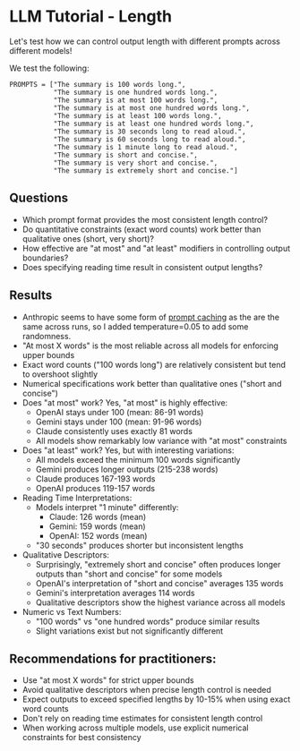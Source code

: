 # LLM Tutorial - Length

Let's test how we can control output length with different prompts across different models!

We test the following:

```
PROMPTS = ["The summary is 100 words long.",
           "The summary is one hundred words long.",
           "The summary is at most 100 words long.",
           "The summary is at most one hundred words long.",
           "The summary is at least 100 words long.",
           "The summary is at least one hundred words long.",
           "The summary is 30 seconds long to read aloud.",
           "The summary is 60 seconds long to read aloud.",
           "The summary is 1 minute long to read aloud.",
           "The summary is short and concise.",
           "The summary is very short and concise.",
           "The summary is extremely short and concise."]
```

## Questions

- Which prompt format provides the most consistent length control?
- Do quantitative constraints (exact word counts) work better than qualitative ones (short, very short)?
- How effective are "at most" and "at least" modifiers in controlling output boundaries?
- Does specifying reading time result in consistent output lengths?

## Results

- Anthropic seems to have some form of [prompt caching](https://www.anthropic.com/news/prompt-caching) as the
  are the same across runs, so I added temperature=0.05 to add some randomness.
- "At most X words" is the most reliable across all models for enforcing upper bounds
- Exact word counts ("100 words long") are relatively consistent but tend to overshoot slightly
- Numerical specifications work better than qualitative ones ("short and concise")
- Does "at most" work? Yes, "at most" is highly effective:
  - OpenAI stays under 100 (mean: 86-91 words)
  - Gemini stays under 100 (mean: 91-96 words)
  - Claude consistently uses exactly 81 words
  - All models show remarkably low variance with "at most" constraints
- Does "at least" work? Yes, but with interesting variations:
  - All models exceed the minimum 100 words significantly
  - Gemini produces longer outputs (215-238 words)
  - Claude produces 167-193 words
  - OpenAI produces 119-157 words
- Reading Time Interpretations:
  - Models interpret "1 minute" differently:
      - Claude: 126 words (mean)
      - Gemini: 159 words (mean)
      - OpenAI: 152 words (mean)
  - "30 seconds" produces shorter but inconsistent lengths
- Qualitative Descriptors:
  - Surprisingly, "extremely short and concise" often produces longer outputs than "short and concise" for some models
  - OpenAI's interpretation of "short and concise" averages 135 words
  - Gemini's interpretation averages 114 words
  - Qualitative descriptors show the highest variance across all models
- Numeric vs Text Numbers:
  - "100 words" vs "one hundred words" produce similar results
  - Slight variations exist but not significantly different

## Recommendations for practitioners:
- Use "at most X words" for strict upper bounds
- Avoid qualitative descriptors when precise length control is needed
- Expect outputs to exceed specified lengths by 10-15% when using exact word counts
- Don't rely on reading time estimates for consistent length control
- When working across multiple models, use explicit numerical constraints for best consistency
